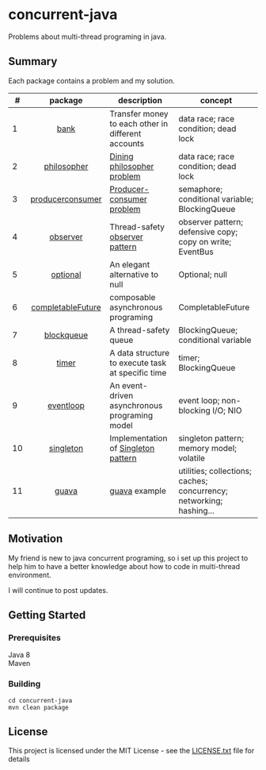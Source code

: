 # concurrent-java
Problems about multi-thread programing in java.

## Summary
Each package contains a problem and my solution.

| # | package | description | concept |
|---| :-----: | ----------- | ------- |
| 1 | [bank](./src/main/java/bank) | Transfer money to each other in different accounts | data race; race condition; dead lock |
| 2 | [philosopher](./src/main/java/philosopher) | [Dining philosopher problem](https://en.wikipedia.org/wiki/Dining_philosophers_problem) | data race; race condition; dead lock |
| 3 | [producerconsumer](./src/main/java/producerconsumer) | [Producer-consumer problem](https://en.wikipedia.org/wiki/Producer-consumer_problem) | semaphore; conditional variable; BlockingQueue |
| 4 | [observer](./src/main/java/observer) | Thread-safety [observer pattern](https://en.wikipedia.org/wiki/Observer_pattern) | observer pattern; defensive copy; copy on write; EventBus |
| 5 | [optional](./src/main/java/optional) | An elegant alternative to null | Optional; null |
| 6 | [completableFuture](./src/main/java/completableFuture) | composable asynchronous programing | CompletableFuture |
| 7 | [blockqueue](./src/main/java/blockqueue) | A thread-safety queue | BlockingQueue; conditional variable |
| 8 | [timer](./src/main/java/timer) | A data structure to execute task at specific time | timer; BlockingQueue |
| 9 | [eventloop](./src/main/java/eventloop) | An event-driven asynchronous programing model | event loop; non-blocking I/O; NIO |
|10 | [singleton](./src/main/java/singleton) | Implementation of [Singleton pattern](https://en.wikipedia.org/wiki/Singleton_pattern) | singleton pattern; memory model; volatile |
|11 | [guava](./src/main/java/guava) | [guava](https://github.com/google/guava) example | utilities; collections; caches; concurrency; networking; hashing...|

## Motivation
My friend is new to java concurrent programing, so i set up this project to help him to have a better knowledge about how to code in multi-thread 
environment.  

I will continue to post updates.

## Getting Started

### Prerequisites
Java 8  
Maven

### Building
```
cd concurrent-java
mvn clean package
```

## License
This project is licensed under the MIT License - see the [LICENSE.txt](LICENSE.txt) file for details
